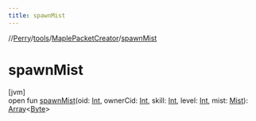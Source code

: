 ```yaml
---
title: spawnMist
---
```

//[Perry](../../../index.html)/[tools](../index.html)/[MaplePacketCreator](index.html)/[spawnMist](spawn-mist.html)



# spawnMist



[jvm]\
open fun [spawnMist](spawn-mist.html)(oid: [Int](https://kotlinlang.org/api/latest/jvm/stdlib/kotlin/-int/index.html), ownerCid: [Int](https://kotlinlang.org/api/latest/jvm/stdlib/kotlin/-int/index.html), skill: [Int](https://kotlinlang.org/api/latest/jvm/stdlib/kotlin/-int/index.html), level: [Int](https://kotlinlang.org/api/latest/jvm/stdlib/kotlin/-int/index.html), mist: [Mist](../../server.maps/-mist/index.html)): [Array](https://kotlinlang.org/api/latest/jvm/stdlib/kotlin/-array/index.html)&lt;[Byte](https://kotlinlang.org/api/latest/jvm/stdlib/kotlin/-byte/index.html)&gt;




